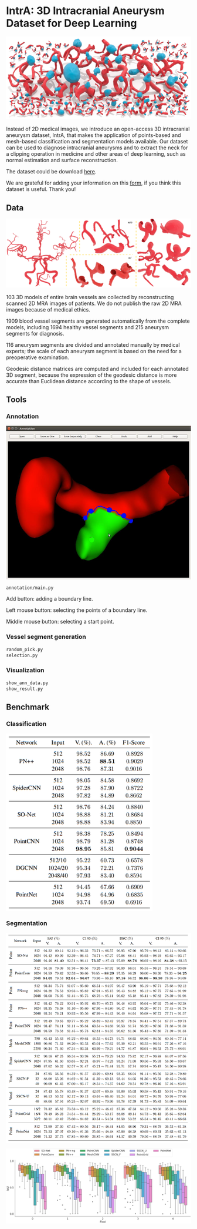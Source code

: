 # IntrA: 3D Intracranial Aneurysm Dataset for Deep Learning

![](images/paperfinal.jpg)

Instead of 2D medical images, we introduce an open-access 3D intracranial aneurysm dataset, IntrA, that makes the application of points-based and mesh-based classification and segmentation models available. Our dataset can be used to diagnose intracranial aneurysms and to extract the neck for a clipping operation in medicine and other areas of deep learning, such as normal estimation and surface reconstruction. 

The dataset could be download [here](https://drive.google.com/drive/folders/1yjLdofRRqyklgwFOC0K4r7ee1LPKstPh?usp=sharing).

We are grateful for adding your information on this [form](https://forms.gle/rvMRsQ8t8Z6J8rdq8), if you think this dataset is useful.
Thank you!

## Data

![](images/types.png)

103 3D models of entire brain vessels are collected by reconstructing scanned 2D MRA images of patients. We do not publish the raw 2D MRA images because of medical ethics. 

1909 blood vessel segments are generated automatically from the complete models, including 1694 healthy vessel segments and 215 aneurysm segments for diagnosis. 

116 aneurysm segments are divided and annotated manually by medical experts; the scale of each aneurysm segment is based on the need for a preoperative examination. 

Geodesic distance matrices are computed and included for each annotated 3D segment, because the expression of the geodesic distance is more accurate than Euclidean distance according to the shape of vessels. 

## Tools

### Annotation

<img src="images/ann_tool.jpg" alt="ann_tool" align="middle" width="600"/>

```
annotation/main.py
```

Add button: adding a boundary line.

Left mouse button: selecting the points of a boundary line.

Middle mouse button: selecting a start point.

### Vessel segment generation

```
random_pick.py
selection.py
```

### Visualization

```
show_ann_data.py
show_result.py
```

## Benchmark

### Classification

<img src="images/cls-re.png" alt="ann_tool" align="middle" width="400"/>

### Segmentation

<img src="images/seg-re.png" alt="ann_tool" align="middle" width="800"/>

![](images/seg-results.png)
